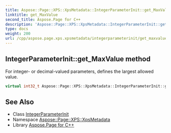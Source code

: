 ```yaml
---
title: Aspose::Page::XPS::XpsMetadata::IntegerParameterInit::get_MaxValue method
linktitle: get_MaxValue
second_title: Aspose.Page for C++
description: 'Aspose::Page::XPS::XpsMetadata::IntegerParameterInit::get_MaxValue method. For integer- or decimal-valued parameters, defines the largest allowed value in C++.'
type: docs
weight: 200
url: /cpp/aspose.page.xps.xpsmetadata/integerparameterinit/get_maxvalue/
---
```

## IntegerParameterInit::get_MaxValue method


For integer- or decimal-valued parameters, defines the largest allowed value.

```cpp
virtual int32_t Aspose::Page::XPS::XpsMetadata::IntegerParameterInit::get_MaxValue()
```

## See Also

* Class [IntegerParameterInit](../)
* Namespace [Aspose::Page::XPS::XpsMetadata](../../)
* Library [Aspose.Page for C++](../../../)

